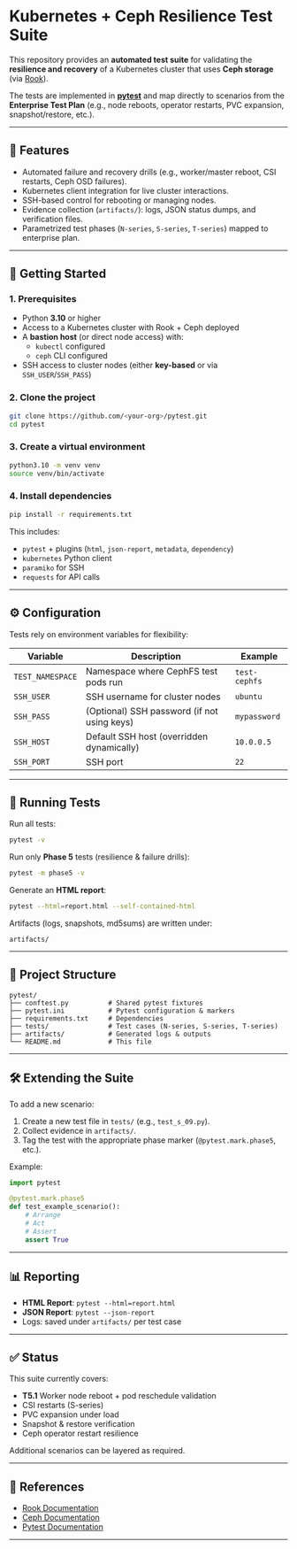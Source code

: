 # Kubernetes + Ceph Resilience Test Suite

This repository provides an **automated test suite** for validating the **resilience and recovery** of a Kubernetes cluster that uses **Ceph storage** (via [Rook](https://rook.io/)).  

The tests are implemented in **[pytest](https://docs.pytest.org/)** and map directly to scenarios from the **Enterprise Test Plan** (e.g., node reboots, operator restarts, PVC expansion, snapshot/restore, etc.).  

---

## 📌 Features

- Automated failure and recovery drills (e.g., worker/master reboot, CSI restarts, Ceph OSD failures).  
- Kubernetes client integration for live cluster interactions.  
- SSH-based control for rebooting or managing nodes.  
- Evidence collection (`artifacts/`): logs, JSON status dumps, and verification files.  
- Parametrized test phases (`N-series`, `S-series`, `T-series`) mapped to enterprise plan.  

---

## 🚀 Getting Started

### 1. Prerequisites

- Python **3.10** or higher  
- Access to a Kubernetes cluster with Rook + Ceph deployed  
- A **bastion host** (or direct node access) with:
  - `kubectl` configured  
  - `ceph` CLI configured  
- SSH access to cluster nodes (either **key-based** or via `SSH_USER`/`SSH_PASS`)  

### 2. Clone the project

```bash
git clone https://github.com/<your-org>/pytest.git
cd pytest
```

### 3. Create a virtual environment

```bash
python3.10 -m venv venv
source venv/bin/activate
```

### 4. Install dependencies

```bash
pip install -r requirements.txt
```

This includes:
- `pytest` + plugins (`html`, `json-report`, `metadata`, `dependency`)  
- `kubernetes` Python client  
- `paramiko` for SSH  
- `requests` for API calls  

---

## ⚙️ Configuration

Tests rely on environment variables for flexibility:

| Variable         | Description                                    | Example           |
|------------------|------------------------------------------------|-------------------|
| `TEST_NAMESPACE` | Namespace where CephFS test pods run           | `test-cephfs`     |
| `SSH_USER`       | SSH username for cluster nodes                 | `ubuntu`          |
| `SSH_PASS`       | (Optional) SSH password (if not using keys)    | `mypassword`      |
| `SSH_HOST`       | Default SSH host (overridden dynamically)      | `10.0.0.5`        |
| `SSH_PORT`       | SSH port                                       | `22`              |

---

## 🧪 Running Tests

Run all tests:

```bash
pytest -v
```

Run only **Phase 5** tests (resilience & failure drills):

```bash
pytest -m phase5 -v
```

Generate an **HTML report**:

```bash
pytest --html=report.html --self-contained-html
```

Artifacts (logs, snapshots, md5sums) are written under:

```
artifacts/
```

---

## 📂 Project Structure

```
pytest/
├── conftest.py          # Shared pytest fixtures
├── pytest.ini           # Pytest configuration & markers
├── requirements.txt     # Dependencies
├── tests/               # Test cases (N-series, S-series, T-series)
├── artifacts/           # Generated logs & outputs
└── README.md            # This file
```

---

## 🛠 Extending the Suite

To add a new scenario:

1. Create a new test file in `tests/` (e.g., `test_s_09.py`).
2. Collect evidence in `artifacts/`.  
3. Tag the test with the appropriate phase marker (`@pytest.mark.phase5`, etc.).  

Example:

```python
import pytest

@pytest.mark.phase5
def test_example_scenario():
    # Arrange
    # Act
    # Assert
    assert True
```

---

## 📊 Reporting

- **HTML Report**: `pytest --html=report.html`  
- **JSON Report**: `pytest --json-report`  
- Logs: saved under `artifacts/` per test case  

---

## ✅ Status

This suite currently covers:

- **T5.1** Worker node reboot + pod reschedule validation  
- CSI restarts (S-series)  
- PVC expansion under load  
- Snapshot & restore verification  
- Ceph operator restart resilience  

Additional scenarios can be layered as required.  

---

## 📖 References

- [Rook Documentation](https://rook.io/docs/rook/latest/)  
- [Ceph Documentation](https://docs.ceph.com/en/latest/)  
- [Pytest Documentation](https://docs.pytest.org/)  

---
